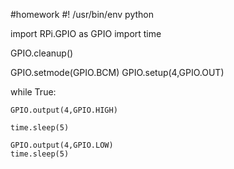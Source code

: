 #homework
#! /usr/bin/env python

import RPi.GPIO as GPIO
import time

GPIO.cleanup()

GPIO.setmode(GPIO.BCM)
GPIO.setup(4,GPIO.OUT)

while True:

    GPIO.output(4,GPIO.HIGH)
    
    time.sleep(5)
   
    GPIO.output(4,GPIO.LOW)
    time.sleep(5)
